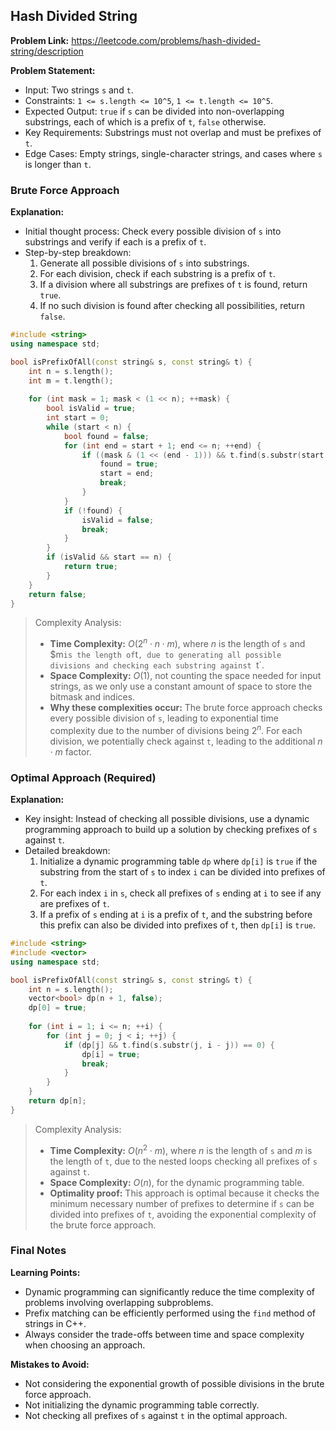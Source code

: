 ## Hash Divided String

**Problem Link:** https://leetcode.com/problems/hash-divided-string/description

**Problem Statement:**
- Input: Two strings `s` and `t`.
- Constraints: `1 <= s.length <= 10^5`, `1 <= t.length <= 10^5`.
- Expected Output: `true` if `s` can be divided into non-overlapping substrings, each of which is a prefix of `t`, `false` otherwise.
- Key Requirements: Substrings must not overlap and must be prefixes of `t`.
- Edge Cases: Empty strings, single-character strings, and cases where `s` is longer than `t`.

### Brute Force Approach

**Explanation:**
- Initial thought process: Check every possible division of `s` into substrings and verify if each is a prefix of `t`.
- Step-by-step breakdown:
  1. Generate all possible divisions of `s` into substrings.
  2. For each division, check if each substring is a prefix of `t`.
  3. If a division where all substrings are prefixes of `t` is found, return `true`.
  4. If no such division is found after checking all possibilities, return `false`.

```cpp
#include <string>
using namespace std;

bool isPrefixOfAll(const string& s, const string& t) {
    int n = s.length();
    int m = t.length();
    
    for (int mask = 1; mask < (1 << n); ++mask) {
        bool isValid = true;
        int start = 0;
        while (start < n) {
            bool found = false;
            for (int end = start + 1; end <= n; ++end) {
                if ((mask & (1 << (end - 1))) && t.find(s.substr(start, end - start)) == 0) {
                    found = true;
                    start = end;
                    break;
                }
            }
            if (!found) {
                isValid = false;
                break;
            }
        }
        if (isValid && start == n) {
            return true;
        }
    }
    return false;
}
```

> Complexity Analysis:
> - **Time Complexity:** $O(2^n \cdot n \cdot m)$, where $n$ is the length of `s` and $m` is the length of `t`, due to generating all possible divisions and checking each substring against `t`.
> - **Space Complexity:** $O(1)$, not counting the space needed for input strings, as we only use a constant amount of space to store the bitmask and indices.
> - **Why these complexities occur:** The brute force approach checks every possible division of `s`, leading to exponential time complexity due to the number of divisions being $2^n$. For each division, we potentially check against `t`, leading to the additional $n \cdot m$ factor.

### Optimal Approach (Required)

**Explanation:**
- Key insight: Instead of checking all possible divisions, use a dynamic programming approach to build up a solution by checking prefixes of `s` against `t`.
- Detailed breakdown:
  1. Initialize a dynamic programming table `dp` where `dp[i]` is `true` if the substring from the start of `s` to index `i` can be divided into prefixes of `t`.
  2. For each index `i` in `s`, check all prefixes of `s` ending at `i` to see if any are prefixes of `t`.
  3. If a prefix of `s` ending at `i` is a prefix of `t`, and the substring before this prefix can also be divided into prefixes of `t`, then `dp[i]` is `true`.

```cpp
#include <string>
#include <vector>
using namespace std;

bool isPrefixOfAll(const string& s, const string& t) {
    int n = s.length();
    vector<bool> dp(n + 1, false);
    dp[0] = true;
    
    for (int i = 1; i <= n; ++i) {
        for (int j = 0; j < i; ++j) {
            if (dp[j] && t.find(s.substr(j, i - j)) == 0) {
                dp[i] = true;
                break;
            }
        }
    }
    return dp[n];
}
```

> Complexity Analysis:
> - **Time Complexity:** $O(n^2 \cdot m)$, where $n$ is the length of `s` and $m$ is the length of `t`, due to the nested loops checking all prefixes of `s` against `t`.
> - **Space Complexity:** $O(n)$, for the dynamic programming table.
> - **Optimality proof:** This approach is optimal because it checks the minimum necessary number of prefixes to determine if `s` can be divided into prefixes of `t`, avoiding the exponential complexity of the brute force approach.

### Final Notes

**Learning Points:**
- Dynamic programming can significantly reduce the time complexity of problems involving overlapping subproblems.
- Prefix matching can be efficiently performed using the `find` method of strings in C++.
- Always consider the trade-offs between time and space complexity when choosing an approach.

**Mistakes to Avoid:**
- Not considering the exponential growth of possible divisions in the brute force approach.
- Not initializing the dynamic programming table correctly.
- Not checking all prefixes of `s` against `t` in the optimal approach.